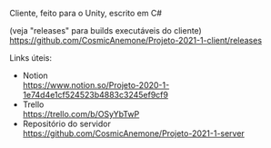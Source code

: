 Cliente, feito para o Unity, escrito em C#

(veja "releases" para builds executáveis do cliente)
https://github.com/CosmicAnemone/Projeto-2021-1-client/releases

Links úteis:
- Notion<br>
https://www.notion.so/Projeto-2020-1-1e74d4e1cf524523b4883c3245ef9cf9
- Trello<br>
https://trello.com/b/OSyYbTwP
- Repositório do servidor<br>
https://github.com/CosmicAnemone/Projeto-2021-1-server
